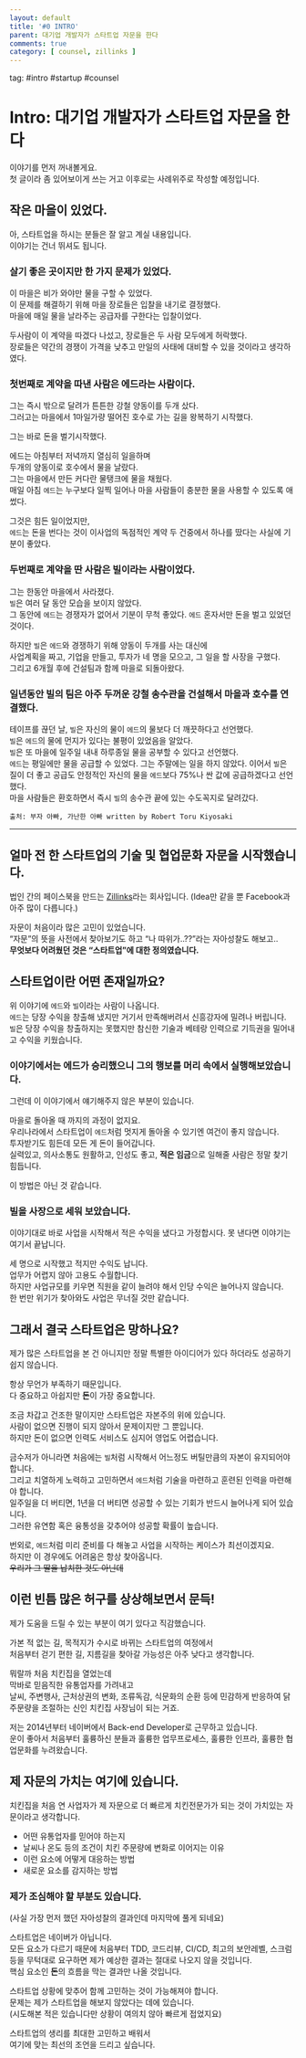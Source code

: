 ```yaml
---
layout: default
title: '#0 INTRO'
parent: 대기업 개발자가 스타트업 자문을 한다
comments: true
category: [ counsel, zillinks ]
---
```


tag: #intro #startup #counsel

# Intro: 대기업 개발자가 스타트업 자문을 한다

이야기를 먼저 꺼내볼게요.  
첫 글이라 좀 있어보이게 쓰는 거고 이후로는 사례위주로 작성할 예정입니다.  

## 작은 마을이 있었다.

아, 스타트업을 하시는 분들은 잘 알고 계실 내용입니다.  
이야기는 건너 뛰셔도 됩니다.  

### 살기 좋은 곳이지만 한 가지 문제가 있었다.  
이 마을은 비가 와야만 물을 구할 수 있었다.  
이 문제를 해결하기 위해 마을 장로들은 입찰을 내기로 결정했다.  
마을에 매일 물을 날라주는 공급자를 구한다는 입찰이었다.

두사람이 이 계약을 따겠다 나섰고, 장로들은 두 사람 모두에게 허락했다.  
장로들은 약간의 경쟁이 가격을 낮추고 만일의 사태에 대비할 수 있을 것이라고 생각하였다.  

### 첫번째로 계약을 따낸 사람은 **에드**라는 사람이다.  
그는 즉시 밖으로 달려가 튼튼한 강철 양동이를 두개 샀다.  
그러고는 마을에서 1마일가량 떨어진 호수로 가는 길을 왕복하기 시작했다.  

그는 바로 돈을 벌기시작했다.  

에드는 아침부터 저녁까지 열심히 일을하며  
두개의 양동이로 호수에서 물을 날랐다.  
그는 마을에서 만든 커다란 물탱크에 물을 채웠다.  
매일 아침 `에드`는 누구보다 일찍 일어나 마을 사람들이 충분한 물을 사용할 수 있도록 애썼다.  

그것은 힘든 일이었지만,  
`에드`는 돈을 번다는 것이 이사업의 독점적인 계약 두 건중에서 하나를 땄다는 사실에 기분이 좋았다.  

### 두번째로 계약을 딴 사람은 **빌**이라는 사람이었다. 
그는 한동안 마을에서 사라졌다.  
`빌`은 여러 달 동안 모습을 보이지 않았다.  
그 동안에 `에드`는 경쟁자가 없어서 기분이 무척 좋았다.  `에드` 혼자서만 돈을 벌고 있었던 것이다.  

하지만 `빌`은 `에드`와 경쟁하기 위해 양동이 두개를 사는 대신에  
사업계획을 짜고, 기업을 만들고, 투자가 네 명을 모으고, 그 일을 할 사장을 구했다.  
그리고 6개월 후에 건설팀과 함께 마을로 되돌아왔다.  

### 일년동안 **빌**의 팀은 아주 두꺼운 강철 송수관을 건설해서 마을과 호수를 연결했다.  
테이프를 끊던 날, `빌`은 자신의 물이 `에드`의 물보다 더 깨끗하다고 선언했다.  
`빌`은 `에드`의 물에 먼지가 있다는 불평이 있었음을 알았다.  
`빌`은 또 마을에 일주일 내내 하루종일 물을 공부할 수 있다고 선언했다.  
`에드`는 평일에만 물을 공급할 수 있었다. 그는 주말에는 일을 하지 않았다. 
이어서 `빌`은 질이 더 좋고 공급도 안정적인 자신의 물을 `에드`보다 75%나 싼 값에 공급하겠다고 선언했다.  
마을 사람들은 환호하면서 즉시 `빌`의 송수관 끝에 있는 수도꼭지로 달려갔다.  

`출처: 부자 아빠, 가난한 아빠 written by Robert Toru Kiyosaki`

- - -

## 얼마 전 한 스타트업의 기술 및 협업문화 자문을 시작했습니다.  
법인 간의 페이스북을 만드는 [Zillinks](https://www.zillinks.com)라는 회사입니다. (Idea만 같을 뿐 Facebook과 아주 많이 다릅니다.)

자문이 처음이라 많은 고민이 있었습니다.  
“자문”의 뜻을 사전에서 찾아보기도 하고 “나 따위가..??”라는 자아성찰도 해보고..  
**무엇보다 어려웠던 것은 “스타트업”에 대한 정의였습니다.**

## **스타트업**이란 어떤 존재일까요?
위 이야기에 `에드`와 `빌`이라는 사람이 나옵니다.  
`에드`는 당장 수익을 창출해 냈지만 거기서 만족해버려서 신흥강자에 밀려나 버립니다.  
`빌`은 당장 수익을 창출하지는 못했지만 참신한 기술과 베테랑 인력으로 기득권을 밀어내고 수익을 키웠습니다.  

### 이야기에서는 **에드**가 승리했으니 그의 행보를 머리 속에서 실행해보았습니다.
그런데 이 이야기에서 얘기해주지 않은 부분이 있습니다.

마을로 돌아올 때 까지의 과정이 없지요.  
우리나라에서 스타트업이 `에드`처럼 멋지게 돌아올 수 있기엔 여건이 좋지 않습니다.  
투자받기도 힘든데 모든 게 돈이 들어갑니다.  
실력있고, 의사소통도 원활하고, 인성도 좋고, **적은 임금**으로 일해줄 사람은 정말 찾기 힘듭니다.

이 방법은 아닌 것 같습니다.


### 빌을 사장으로 세워 보았습니다.
이야기대로 바로 사업을 시작해서 적은 수익을 냈다고 가정합시다. 못 낸다면 이야기는 여기서 끝납니다.  

세 명으로 시작했고 적지만 수익도 납니다.  
업무가 어렵지 않아 고용도 수월합니다.  
하지만 사업규모를 키우면 직원을 같이 늘려야 해서 인당 수익은 늘어나지 않습니다.  
한 번만 위기가 찾아와도 사업은 무너질 것만 같습니다.

## 그래서 결국 스타트업은 망하나요?
제가 많은 스타트업을 본 건 아니지만 정말 특별한 아이디어가 있다 하더라도 성공하기 쉽지 않습니다.  

항상 무언가 부족하기 때문입니다.  
다 중요하고 아쉽지만 **돈**이 가장 중요합니다.  

조금 차갑고 건조한 말이지만 스타트업은 자본주의 위에 있습니다.  
사람이 없으면 진행이 되지 않아서 문제이지만 그 뿐입니다.    
하지만 돈이 없으면 인력도 서비스도 심지어 영업도 어렵습니다.  

금수저가 아니라면 처음에는 `빌`처럼 시작해서 어느정도 버틸만큼의 자본이 유지되어야 합니다.  
그리고 치열하게 노력하고 고민하면서 `에드`처럼 기술을 마련하고 훈련된 인력을 마련해야 합니다.  
일주일을 더 버티면, 1년을 더 버티면 성공할 수 있는 기회가 반드시 늘어나게 되어 있습니다.  
그러한 유연함 혹은 융통성을 갖추어야 성공할 확률이 높습니다.

번외로, `에드`처럼 미리 준비를 다 해놓고 사업을 시작하는 케이스가 최선이겠지요.  
하지만 이 경우에도 어려움은 항상 찾아옵니다.  
~~우리가 그 딸을 납치한 것도 아닌데~~


## 이런 빈틈 많은 허구를 상상해보면서 문득!
제가 도움을 드릴 수 있는 부분이 여기 있다고 직감했습니다.

가본 적 없는 길, 목적지가 수시로 바뀌는 스타트업의 여정에서  
처음부터 걷기 편한 길, 지름길을 찾아갈 가능성은 아주 낮다고 생각합니다.

뭐랄까 처음 치킨집을 열었는데  
막바로 믿음직한 유통업자를 가려내고  
날씨, 주변행사, 근처상권의 변화, 조류독감, 식문화의 순환 등에 민감하게 반응하여 닭 주문량을 조절하는 신인 치킨집 사장님이 되는 거죠.  


저는 2014년부터 네이버에서 Back-end Developer로 근무하고 있습니다.  
운이 좋아서 처음부터 훌륭하신 분들과 훌륭한 업무프로세스, 훌륭한 인프라, 훌륭한 협업문화를 누려왔습니다.  

## 제 자문의 가치는 여기에 있습니다.
치킨집을 처음 연 사업자가 제 자문으로 더 빠르게 치킨전문가가 되는 것이 가치있는 자문이라고 생각합니다.  

- 어떤 유통업자를 믿어야 하는지
- 날씨나 온도 등의 조건이 치킨 주문량에 변화로 이어지는 이유
- 이런 요소에 어떻게 대응하는 방법
- 새로운 요소를 감지하는 방법

### 제가 조심해야 할 부분도 있습니다.  

(사실 가장 먼저 했던 자아성찰의 결과인데 마지막에 풀게 되네요)  

스타트업은 네이버가 아닙니다.  
모든 요소가 다르기 때문에 처음부터 TDD, 코드리뷰, CI/CD, 최고의 보안레벨, 스크럼 등을 무턱대로 요구하면 제가 예상한 결과는 절대로 나오지 않을 것입니다.  
핵심 요소인 **돈**의 흐름을 막는 결과만 나올 것입니다.  

스타트업 상황에 맞추어 함께 고민하는 것이 가능해져야 합니다.  
문제는 제가 스타트업을 해보지 않았다는 데에 있습니다.  
(시도해본 적은 있습니다만 상황이 여의치 않아 빠르게 접었지요)

스타트업의 생리를 최대한 고민하고 배워서  
여기에 맞는 최선의 조언을 드리고 싶습니다.


